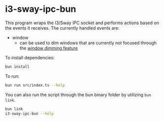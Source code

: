 # i3-sway-ipc-bun

This program wraps the I3/Sway IPC socket and performs actions based on the
events it receives.
The currently handled events are:

- window
  - can be used to dim windows that are currently not focused through the
    [window dimming feature](./features/windowDimming.ts)

To install dependencies:

```bash
bun install
```

To run:

```bash
bun run src/index.ts --help
```

You can also run the script through the bun binary folder by utilizing `bun link`.

```bash
bun link
i3-sway-ipc-bun --help
```
